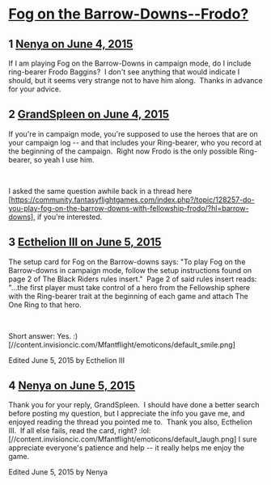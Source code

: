 # [Fog on the Barrow-Downs--Frodo?](https://community.fantasyflightgames.com/topic/179363-fog-on-the-barrow-downs-frodo/)

## 1 [Nenya on June 4, 2015](https://community.fantasyflightgames.com/topic/179363-fog-on-the-barrow-downs-frodo/?do=findComment&comment=1648576)

If I am playing Fog on the Barrow-Downs in campaign mode, do I include ring-bearer Frodo Baggins?  I don't see anything that would indicate I should, but it seems very strange not to have him along.  Thanks in advance for your advice. 

## 2 [GrandSpleen on June 4, 2015](https://community.fantasyflightgames.com/topic/179363-fog-on-the-barrow-downs-frodo/?do=findComment&comment=1648679)

If you're in campaign mode, you're supposed to use the heroes that are on your campaign log -- and that includes your Ring-bearer, who you record at the beginning of the campaign.  Right now Frodo is the only possible Ring-bearer, so yeah I use him.

 

I asked the same question awhile back in a thread here [https://community.fantasyflightgames.com/index.php?/topic/128257-do-you-play-fog-on-the-barrow-downs-with-fellowship-frodo/?hl=barrow-downs], if you're interested.

## 3 [Ecthelion III on June 5, 2015](https://community.fantasyflightgames.com/topic/179363-fog-on-the-barrow-downs-frodo/?do=findComment&comment=1649012)

The setup card for Fog on the Barrow-downs says: "To play Fog on the Barrow-downs in campaign mode, follow the setup instructions found on page 2 of The Black Riders rules insert."  Page 2 of said rules insert reads: "...the first player must take control of a hero from the Fellowship sphere with the Ring-bearer trait at the beginning of each game and attach The One Ring to that hero.

 

Short answer: Yes. :) [//content.invisioncic.com/Mfantflight/emoticons/default_smile.png]

Edited June 5, 2015 by Ecthelion III

## 4 [Nenya on June 5, 2015](https://community.fantasyflightgames.com/topic/179363-fog-on-the-barrow-downs-frodo/?do=findComment&comment=1649506)

Thank you for your reply, GrandSpleen.  I should have done a better search before posting my question, but I appreciate the info you gave me, and enjoyed reading the thread you pointed me to.  Thank you also, Ecthelion III.  If all else fails, read the card, right? :lol: [//content.invisioncic.com/Mfantflight/emoticons/default_laugh.png] I sure appreciate everyone's patience and help -- it really helps me enjoy the game.

Edited June 5, 2015 by Nenya

